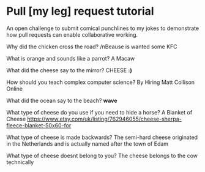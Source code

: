 # Pull [my leg] request tutorial
An open challenge to submit comical punchlines to my jokes to demonstrate how pull requests can enable collaborative working. 

Why did the chicken cross the road? 
/nBeause is wanted some KFC

What is orange and sounds like a parrot?
A Macaw

What did the cheese say to the mirror? 
CHEESE **:)**

How should you teach complex computer science? 
By Hiring Matt Collison Online

What did the ocean say to the beach?
**wave**

What type of cheese do you use if you need to hide a horse?
A Blanket of Cheese
https://www.etsy.com/uk/listing/762946055/cheese-sherpa-fleece-blanket-50x60-for

What type of cheese is made backwards?
The semi-hard cheese originated in the Netherlands and is actually named after the town of Edam

What type of cheese doesnt belong to you?
The cheese belongs to the cow technically
